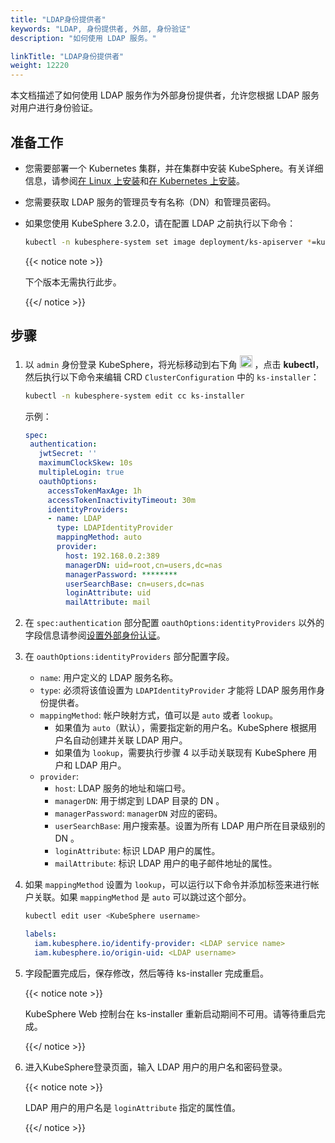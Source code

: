 ```yaml
---
title: "LDAP身份提供者"
keywords: "LDAP, 身份提供者, 外部, 身份验证"
description: "如何使用 LDAP 服务。"

linkTitle: "LDAP身份提供者"
weight: 12220
---
```


本文档描述了如何使用 LDAP 服务作为外部身份提供者，允许您根据 LDAP 服务对用户进行身份验证。

## 准备工作

* 您需要部署一个 Kubernetes 集群，并在集群中安装 KubeSphere。有关详细信息，请参阅[在 Linux 上安装](../../../installing-on-linux/)和[在 Kubernetes 上安装](../../../installing-on-kubernetes/)。

* 您需要获取 LDAP 服务的管理员专有名称（DN）和管理员密码。

* 如果您使用 KubeSphere 3.2.0，请在配置 LDAP 之前执行以下命令：

  ```bash
  kubectl -n kubesphere-system set image deployment/ks-apiserver *=kubespheredev/ks-apiserver:release-3.2
  ```

  {{< notice note >}}

  下个版本无需执行此步。

  {{</ notice >}}

## 步骤

1. 以 `admin` 身份登录 KubeSphere，将光标移动到右下角 <img src="/images/docs/access-control-and-account-management/external-authentication/set-up-external-authentication/toolbox.png" width="20px" height="20px"> ，点击 **kubectl**，然后执行以下命令来编辑 CRD `ClusterConfiguration` 中的 `ks-installer`：

   ```bash
   kubectl -n kubesphere-system edit cc ks-installer
   ```
   
    示例：

    ```yaml
   spec:
     authentication:
       jwtSecret: ''
       maximumClockSkew: 10s
       multipleLogin: true
       oauthOptions:
         accessTokenMaxAge: 1h
         accessTokenInactivityTimeout: 30m
         identityProviders:
         - name: LDAP
           type: LDAPIdentityProvider
           mappingMethod: auto
           provider:
             host: 192.168.0.2:389
             managerDN: uid=root,cn=users,dc=nas
             managerPassword: ********
             userSearchBase: cn=users,dc=nas
             loginAttribute: uid
             mailAttribute: mail
    ```
   
2. 在 `spec:authentication` 部分配置 `oauthOptions:identityProviders` 以外的字段信息请参阅[设置外部身份认证](../set-up-external-authentication/)。

3. 在 `oauthOptions:identityProviders` 部分配置字段。

   * `name`: 用户定义的 LDAP 服务名称。
   * `type`: 必须将该值设置为 `LDAPIdentityProvider` 才能将 LDAP 服务用作身份提供者。
   * `mappingMethod`: 帐户映射方式，值可以是 `auto` 或者 `lookup`。
      *  如果值为 `auto`（默认），需要指定新的用户名。KubeSphere 根据用户名自动创建并关联 LDAP 用户。
      *  如果值为 `lookup`，需要执行步骤 4 以手动关联现有 KubeSphere 用户和 LDAP 用户。
   * `provider`:
      * `host`: LDAP 服务的地址和端口号。
      * `managerDN`: 用于绑定到 LDAP 目录的 DN 。
      * `managerPassword`: `managerDN` 对应的密码。
      * `userSearchBase`: 用户搜索基。设置为所有 LDAP 用户所在目录级别的 DN 。
      * `loginAttribute`: 标识 LDAP 用户的属性。
      * `mailAttribute`: 标识 LDAP 用户的电子邮件地址的属性。

4. 如果 `mappingMethod` 设置为 `lookup`，可以运行以下命令并添加标签来进行帐户关联。如果 `mappingMethod` 是 `auto` 可以跳过这个部分。

   ```bash
   kubectl edit user <KubeSphere username>
   ```

   ```yaml
   labels:
     iam.kubesphere.io/identify-provider: <LDAP service name>
     iam.kubesphere.io/origin-uid: <LDAP username>
   ```

5. 字段配置完成后，保存修改，然后等待 ks-installer 完成重启。

   {{< notice note >}}
   
   KubeSphere Web 控制台在 ks-installer 重新启动期间不可用。请等待重启完成。

   {{</ notice >}}

6. 进入KubeSphere登录页面，输入 LDAP 用户的用户名和密码登录。

   {{< notice note >}}

   LDAP 用户的用户名是 `loginAttribute` 指定的属性值。

   {{</ notice >}}
